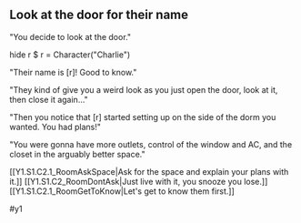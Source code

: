 ## Look at the door for their name
"You decide to look at the door."

hide r
$ r = Character("Charlie")

"Their name is [r]! Good to know."

"They kind of give you a weird look as you just open the door, look at it, then close it again..."

"Then you notice that [r] started setting up on the side of the dorm you wanted. You had plans!" 

"You were gonna have more outlets, control of the window and AC, and the closet in the arguably better space." 

[[Y1.S1.C2.1_RoomAskSpace|Ask for the space and explain your plans with it.]]
[[Y1.S1.C2_RoomDontAsk|Just live with it, you snooze you lose.]]
[[Y1.S1.C2.1_RoomGetToKnow|Let's get to know them first.]]

#y1